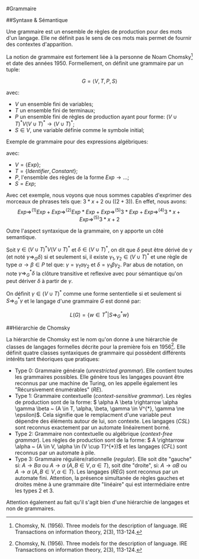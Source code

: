 #Grammaire

##Syntaxe & Sémantique

Une grammaire est un ensemble de règles de production pour des mots d'un langage. Elle ne définit pas le sens de ces mots mais permet de fournir des contextes d'apparition.

La notion de grammaire est fortement liée à la personne de Noam Chomsky[^1] et date des années 1950. Formellement, on définit une grammaire par un tuple:

$$ G = \langle V, T, P, S \rangle $$

avec:

- $V$ un ensemble fini de variables;
- $T$ un ensemble fini de terminaux;
- $P$ un ensemble fini de règles de production ayant pour forme: $(V \cup T)^{*} V (V \cup T)^{*} \rightarrow (V \cup T)^{*}$;
- $S \in V$, une variable définie comme le symbole initial;

Exemple de grammaire pour des expressions algébriques:



avec:

- $V = \{ Exp \}$;
- $T = \{ Identifier, Constant \}$;
- $P$, l'ensemble des règles de la forme $Exp \rightarrow ...$;
- $S = Exp$;

Avec cet exemple, nous voyons que nous sommes capables d'exprimer des morceaux de phrases tels que: $3 * x + 2$ ou $((2 + 3))$. En effet, nous avons:
$$Exp \Rightarrow^{(1)} Exp + Exp \Rightarrow^{(2)} Exp * Exp + Exp \Rightarrow^{(5)} 3 * Exp + Exp \Rightarrow^{(4)} 3 * x + Exp \Rightarrow^{(5)} 3 * x + 2$$

Outre l'aspect syntaxique de la grammaire, on y apporte un côté semantique.

Soit $\gamma \in (V \cup T)^{*} V (V \cup T)^{*}$ et $\delta \in (V \cup T)^{*}$, on dit que $\delta$ peut être dérivé de $\gamma$ (et noté $\gamma \Rightarrow_{G} \delta$) si et seulement si, il existe $\gamma_{1}, \gamma_{2} \in (V \cup T)^{*}$ et une règle de type $\alpha \rightarrow \beta \in P$ tel que: $\gamma = \gamma_{1} \alpha \gamma_{2}$ et $\delta = \gamma_{1} \beta \gamma_{2}$. Par abus de notation, on note $\gamma \Rightarrow_{G}^{*} \delta$ la clôture transitive et reflexive avec pour sémantique qu'on peut dériver $\delta$ à partir de $\gamma$.

On définit $\gamma \in (V \cup T)^{*}$ comme une forme sententielle si et seulement si $S \Rightarrow_{G}^{*} \gamma$ et le langage d'une grammaire $G$ est donné par:

$$ L(G) = \{ w \in T^{*} | S \Rightarrow_{G}^{*} w \} $$

##Hiérarchie de Chomsky

La hiérarchie de Chomsky est le nom qu'on donne à une hiérarchie de classes de langages formelles décrite pour la première fois en 1956[^1]. Elle définit quatre classes syntaxiques de grammaire qui possèdent différents intérêts tant théoriques que pratiques:

- Type 0: Grammaire générale (*unrestricted grammar*). Elle contient toutes les grammaires possibles. Elle génère tous les langages pouvant être reconnus par une machine de Turing, on les appelle également les "Récursivement énumérables" (*RE*).
- Type 1: Grammaire contextuelle (*context-sensitive grammar*). Les règles de production sont de la forme: $ \alpha A \beta \rightarrow \alpha \gamma \beta ~ (A \in T, \alpha, \beta, \gamma \in V^{*}, \gamma \ne \epsilon)$. Cela signifie que le remplacment d'une variable peut dépendre des éléments autour de lui, son contexte. Les langages (*CSL*) sont reconnus exactement par un automate linéairement borné.
- Type 2: Grammaire non contextuelle ou algébrique (*context-free grammar*). Les règles de production sont de la forme: $ A \rightarrow \alpha ~  (A \in V, \alpha \in (V \cup T)^{*})$ et les langages (*CFL*) sont reconnus par un automate à pile.
- Type 3: Grammaire régulière/rationnelle (*regular*). Elle soit dite "gauche" si: $A \rightarrow B\alpha$ ou $A \rightarrow \alpha$ ($A, B \in V, \alpha \in T$), soit dite "droite", si: $A \rightarrow \alpha B$ ou $A \rightarrow \alpha$ ($A, B \in V, \alpha \in T$). Les langages (*REG*) sont reconnus par un automate fini. Attention, la présence simultanée de règles gauches et droites mène à une grammaire dite "linéaire" qui est intermédiaire entre les types 2 et 3.

Attention également au fait qu'il s'agit bien d'une hiérarchie de langages et non de grammaires.

[^1]: Chomsky, N. (1956). Three models for the description of language. IRE Transactions on information theory, 2(3), 113-124.